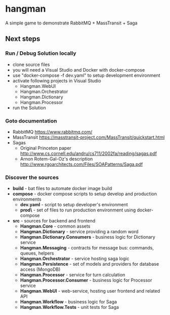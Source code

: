 # hangman
A simple game to demonstrate RabbitMQ + MassTransit + Saga

## Next steps

### Run / Debug Solution locally

- clone source files
- you will need a Visual Studio and Docker with docker-compose
- use "docker-compose -f dev.yaml" to setup development environment
- activate following projects in Visual Studio
  - Hangman.WebUI
  - Hangman.Orchestrator
  - Hangman.Dictionary
  - Hangman.Processor
- run the Solution

### Goto documentation

- RabbitMQ https://www.rabbitmq.com/
- MassTransit https://masstransit-project.com/MassTransit/quickstart.html
- Sagas
  - Original Princeton paper http://www.cs.cornell.edu/andru/cs711/2002fa/reading/sagas.pdf
  - Arnon Rotem-Gal-Oz's description http://www.rgoarchitects.com/Files/SOAPatterns/Saga.pdf

### Discover the sources

- **build** - bat files to automate docker image build
- **compose** - docker compose scripts to setup develop and production environments
  - **dev.yaml** - script to setup developer's environment
  - **prod\\** - set of files to run production environment using docker-compose
- **src** - sources for backend and frontend
  - **Hangman.Core** - common assets 
  - **Hangman.Dictionary** - service providing a random word
  - **Hangman.Dictionary.Consumers** - business logic for Dictionary service
  - **Hangman.Messaging** - contracts for message bus: commands, queues, helpers
  - **Hangman.Orchestrator** - service hosting saga logic
  - **Hangman.Persistence** - set of models and providers for database access (MongoDB)
  - **Hangman.Processor** - service for turn calculation
  - **Hangman.Processor.Consumer** - business logic for Processor service
  - **Hangman.WebUI** - web-service, hosting user frontend and related API
  - **Hangman.Workflow** - business logic for Saga
  - **Hangman.Workflow.Tests** - unit tests for Saga
  



